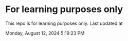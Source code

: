 # For learning purposes only
This repo is for learning purposes only.
Last updated at

Monday, August 12, 2024 5:19:23 PM

